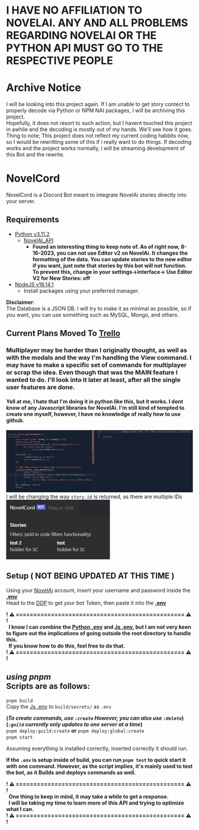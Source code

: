 # I HAVE NO AFFILIATION TO NOVELAI. ANY AND ALL PROBLEMS REGARDING NOVELAI OR THE PYTHON API MUST GO TO THE RESPECTIVE PEOPLE

# Archive Notice
I will be looking into this project again. If I am unable to get story contect to properly decode via Python or NPM NAI packages, I will be archiving this project.  
Hopefully, it does not resort to such action, but I havent touched this project in awhile and the decoding is mostly out of my hands. We'll see how it goes.  
Thing to note; This project does not reflect my current coding habbits now, so I would be rewritting some of this if i really want to do things. If decoding works and the project works normally, i will be streaming development of this Bot and the rewrite.

# NovelCord
NovelCord is a Discord Bot meant to integrate NovelAi stories directly into your server.

## Requirements
- [Python v3.11.2](https://www.python.org/downloads/)  
	- [NovelAI_API](https://github.com/Aedial/novelai-api/tree/main)
		- **Found an interesting thing to keep note of. As of right now, 8-16-2023, you can not use Editor v2 on NovelAi. It changes the formatting of the data. You can update stories to the new editor if you want, just note that stories by this bot will not function. To prevent this, change in your settings->interface-> Use Editor V2 for New Stories: off**
- [NodeJS v18.14.1](https://nodejs.org/en)
	- Install packages using your preferred manager.

**Disclaimer**:  
The Database is a JSON DB. I will try to make it as minimal as possible, so if you want, you can use something such as MySQL, Mongo, and others.

## Current Plans Moved To [Trello](https://trello.com/b/0Vcb2g1q)
### Multiplayer may be harder than I originally thought, as well as with the modals and the way I'm handling the View command. I may have to make a specific set of commands for multiplayer or scrap the idea. Even though that was the MAIN feature I wanted to do. I'll look into it later at least, after all the single user features are done.
#### Yell at me, I hate that I'm doing it in python like this, but it works. I dont know of any Javascript libraries for NovelAi. I'm still kind of tempted to create one myself, however, I have no knowledge of really how to use github.
![Code](code.png)
I will be changing the way `story.id` is returned, as there are multiple IDs  
![Test](test.png)

## Setup ( NOT BEING UPDATED AT THIS TIME )
Using your [NovelAi](https://novelai.net) account, insert your username and password inside the **[.env](python/example.env)**  
Head to the [DDP](https://discord.com/developers/applications) to get your bot Token, then paste it into the **[.env](src/secrets/example.env)**

**! ⚠️ ================================================ ⚠️ !  
  I know I can combine the [Python .env](python/example.env) and [Js .env](src/secrets/example.env), but I am not very keen to figure out the implications of going outside the root directory to handle this.  
  If you know how to do this, feel free to do that.  
! ⚠️ ================================================ ⚠️ !**  

*using pnpm*  
Scripts are as follows:  
---
`pnpm build`  
Copy the [Js .env](src/secrets/example.env) to `build/secrets/` as `.env`  

**(*To create commands, use `:create` However, you can also use `:delete`*)**  
**(*`:guild` currently only updates to one server at a time*)**    
`pnpm deploy:guild:create` **or** `pnpm deploy:global:create`  
`pnpm start`

Assuming everything is installed correctly, inserted correctly it should run.

**If the `.env` is setup inside of build, you can run `pnpm test` to quick start it with one command. However, as the script implies, it's mainly used to test the bot, as it Builds and deploys commands as well.**

**! ⚠️ ================================================ ⚠️ !  
  One thing to keep in mind, it may take a while to get a response.  
  I will be taking my time to learn more of this API and trying to optimize what I can.  
! ⚠️ ================================================ ⚠️ !**
